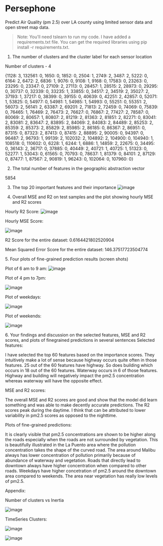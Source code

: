 # Persephone
Predict Air Quality (pm 2.5) over LA county using limited sensor data and open street map data.

> Note: You'll need tslearn to run my code. I have added a
> requirements.txt file. You can get the required libraries using pip
> install -r requirements.txt.

1.  The number of clusters and the cluster label for each sensor
    location

Number of clusters - 4

{1128: 3, 132561: 0, 1650: 0, 1852: 0, 2504: 1, 2749: 2, 3487: 2, 5222:
0, 6164: 2, 6472: 2, 6836: 1, 9076: 0, 9108: 1, 9168: 0, 17583: 0,
23263: 0, 23295: 0, 23347: 0, 27109: 2, 27113: 0, 28457: 1, 28515: 2,
28973: 0, 29295: 0, 30737: 0, 32339: 0, 33235: 1, 33855: 0, 34517: 2,
34519: 2, 35027: 2, 37193: 1, 37217: 0, 38399: 0, 39155: 0, 40639: 0,
42251: 2, 42857: 0, 52071: 1, 53825: 0, 54977: 0, 54981: 1, 54985: 1,
54993: 0, 55251: 0, 55351: 2, 56073: 2, 56141: 2, 63387: 2, 69201: 2,
71813: 2, 72459: 0, 74069: 0, 75839: 0, 76465: 1, 76469: 2, 76473: 2,
76627: 0, 76867: 2, 77427: 2, 78587: 0, 80069: 2, 80657: 1, 80807: 2,
81219: 2, 81363: 2, 81851: 2, 82271: 0, 83041: 2, 83081: 2, 83647: 2,
83895: 2, 84069: 2, 84083: 2, 84489: 2, 85253: 2, 85359: 2, 85373: 2,
85829: 2, 85985: 2, 86185: 0, 86367: 2, 86951: 0, 87315: 0, 87323: 2,
87413: 0, 87415: 2, 88895: 2, 90005: 0, 94397: 0, 96487: 2, 96793: 1,
99139: 2, 102032: 2, 104892: 2, 104900: 0, 104940: 1, 108518: 0, 110602:
0, 6228: 1, 6244: 1, 6886: 1, 14859: 2, 22675: 0, 34495: 0, 36143: 2,
36717: 0, 37885: 0, 40449: 2, 40721: 1, 40725: 1, 51323: 0, 52277: 1,
53043: 0, 61565: 0, 70793: 0, 78637: 1, 81379: 0, 84101: 2, 87129: 0,
87477: 1, 87567: 2, 90819: 1, 96243: 0, 102064: 0, 107960: 0}

2.  The total number of features in the geographic abstraction vector

5854

3.  The top 20 important features and their importance 
![image](https://user-images.githubusercontent.com/35135771/178602076-c47e83ac-be7a-4367-99d7-e94389c3d747.png)

4.  Overall MSE and R2 on test samples and the plot showing hourly MSE
    and R2 scores 

Hourly R2 Score:
![image](https://user-images.githubusercontent.com/35135771/178602161-372b1dc1-88f1-411e-8e6c-b34fd08c1da1.png)


Hourly MSE Score:

![image](https://user-images.githubusercontent.com/35135771/178602187-6c3601a8-1db6-4ef2-9259-b2dd596f305a.png)

R2 Score for the entire dataset: 0.6164421802520904

Mean Squared Error Score for the entire dataset: 146.37517723504774

5\. Four plots of fine-grained prediction results (screen shots) 

Plot of 6 am to 9 am:
![image](https://user-images.githubusercontent.com/35135771/178602233-e86744c0-af63-4b3d-9e52-f495f14e229f.png)

Plot of 4 pm to 7pm:

![image](https://user-images.githubusercontent.com/35135771/178602293-e88ddc46-f591-4273-afa2-bb1cefff4b67.png)

Plot of weekdays:

![image](https://user-images.githubusercontent.com/35135771/178602314-1e937251-9098-4ff1-a5a1-77a96a24003f.png)

Plot of weekends:

![image](https://user-images.githubusercontent.com/35135771/178602349-108e770f-d5ed-47b1-9daf-9005ca76cb0e.png)

6\. Your findings and discussion on the selected features, MSE and R2
scores, and plots of finegrained predictions in several sentences
Selected features:

I have selected the top 60 features based on the importance scores. They
intuitively make a lot of sense because highway occurs quite often in
those features. 25 out of the 60 features have highway. So does building
which occurs in 18 out of the 60 features. Waterway occurs in 6 of those
features. Highway and building will negatively impact the pm2.5
concentration whereas waterway will have the opposite effect.

MSE and R2 scores:

The overall MSE and R2 scores are good and show that the model did learn
something and was able to make decently accurate predictions. The R2
scores peak during the daytime. I think that can be attributed to lower
variability in pm2.5 scores as opposed to the nighttime.

Plots of fine-grained predictions:

It is clearly visible that pm2.5 concentrations are shown to be higher
along the roads especially when the roads are not surrounded by
vegetation. This is beautifully illustrated in the La Puento area where
the pollution concentration takes the shape of the curved road. The area
around Malibu always has lower concentration of pollution primarily
because of abundance of waterway and vegetation. Roads that directly
lead to downtown always have higher concentration when compared to other
roads. Weekdays have higher concetration of pm2.5 around the downtown
area compared to weekends. The area near vegetation has really low
levels of pm2.5.

Appendix:

Number of clusters vs Inertia

![image](https://user-images.githubusercontent.com/35135771/178602397-1956ead8-dd7d-4082-8457-0edc42bfe876.png)

TimeSeries Clusters:

![image](https://user-images.githubusercontent.com/35135771/178602411-2231bfa8-77f5-465e-9096-8e56797029e1.png)

![image](https://user-images.githubusercontent.com/35135771/178602438-48b46a90-3ac6-4acf-a9d5-d82b6bb86989.png)
